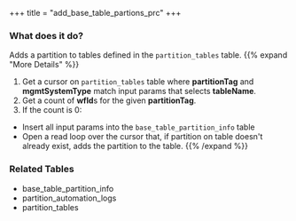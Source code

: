 +++
title = "add_base_table_partions_prc"
+++

### What does it do?
Adds a partition to tables defined in the `partition_tables` table.
{{% expand "More Details" %}}
1. Get a cursor on `partition_tables` table where **partitionTag** and **mgmtSystemType** match input params that selects **tableName**.
2. Get a count of **wfId**s for the given **partitionTag**.
3. If the count is 0:
- Insert all input params into the `base_table_partition_info` table
- Open a read loop over the cursor that, if partition on table doesn't already exist, adds the partition to the table.
{{% /expand %}}

### Related Tables
- base_table_partition_info
- partition_automation_logs
- partition_tables

